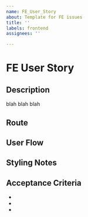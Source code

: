 ```yaml
---
name: FE_User_Story
about: Template for FE issues
title: ''
labels: frontend
assignees: ''

---
```


# FE User Story

## Description

blah blah blah

## Route

## User Flow

## Styling Notes

## Acceptance Criteria

-
-
-
